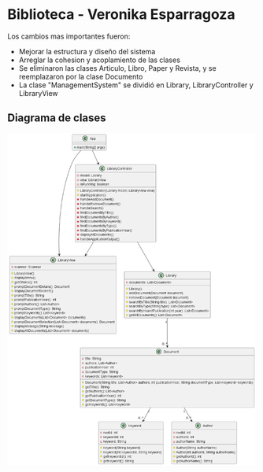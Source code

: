 # Biblioteca - Veronika Esparragoza

Los cambios mas importantes fueron:
- Mejorar la estructura y diseño del sistema
- Arreglar la cohesion y acoplamiento de las clases
- Se eliminaron las clases Articulo, Libro, Paper y Revista, y se reemplazaron por la clase Documento
- La clase "ManagementSystem" se dividió en Library, LibraryController y LibraryView

## Diagrama de clases
![Diagrama de Clases](./docs/diagramaClases.png)